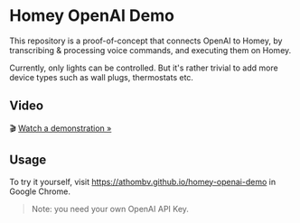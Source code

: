 # Homey OpenAI Demo

This repository is a proof-of-concept that connects OpenAI to Homey, by transcribing & processing voice commands, and executing them on Homey.

Currently, only lights can be controlled. But it's rather trivial to add more device types such as wall plugs, thermostats etc.

## Video

🎬 [Watch a demonstration »](https://youtu.be/sezo45AHkpk)

## Usage

To try it yourself, visit https://athombv.github.io/homey-openai-demo in Google Chrome.

> Note: you need your own OpenAI API Key.

